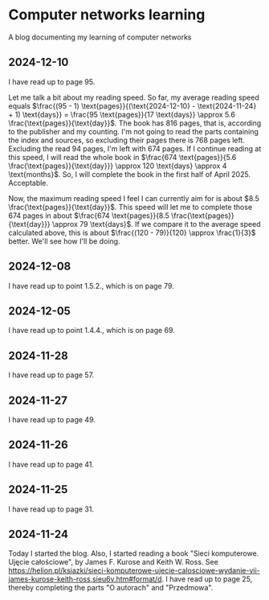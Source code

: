 # Computer networks learning

A blog documenting my learning of computer networks

## 2024-12-10

I have read up to page 95.

Let me talk a bit about my reading speed. So far, my average reading speed equals $\frac{(95 - 1) \text{pages}}{(\text{2024-12-10} - \text{2024-11-24} + 1) \text{days}} = \frac{95 \text{pages}}{17 \text{days}} \approx 5.6 \frac{\text{pages}}{\text{day}}$. The book has 816 pages, that is, according to the publisher and my counting. I'm not going to read the parts containing the index and sources, so excluding their pages there is 768 pages left. Excluding the read 94 pages, I'm left with 674 pages. If I continue reading at this speed, I will read the whole book in $\frac{674 \text{pages}}{5.6 \frac{\text{pages}}{\text{day}}} \approx 120 \text{days} \approx 4 \text{months}$. So, I will complete the book in the first half of April 2025. Acceptable.

Now, the maximum reading speed I feel I can currently aim for is about $8.5 \frac{\text{pages}}{\text{day}}$. This speed will let me to complete those 674 pages in about $\frac{674 \text{pages}}{8.5 \frac{\text{pages}}{\text{day}}} \approx 79 \text{days}$. If we compare it to the average speed calculated above, this is about $\frac{(120 - 79)}{120} \approx \frac{1}{3}$ better. We'll see how I'll be doing.

## 2024-12-08

I have read up to point 1.5.2., which is on page 79.

## 2024-12-05

I have read up to point 1.4.4., which is on page 69.

## 2024-11-28

I have read up to page 57.

## 2024-11-27

I have read up to page 49.

## 2024-11-26

I have read up to page 41.

## 2024-11-25

I have read up to page 31.

## 2024-11-24

Today I started the blog. Also, I started reading a book "Sieci komputerowe. Ujęcie całościowe", by James F. Kurose and Keith W. Ross. See https://helion.pl/ksiazki/sieci-komputerowe-ujecie-calosciowe-wydanie-vii-james-kurose-keith-ross,sieu6v.htm#format/d. I have read up to page 25, thereby completing the parts "O autorach" and "Przedmowa".
